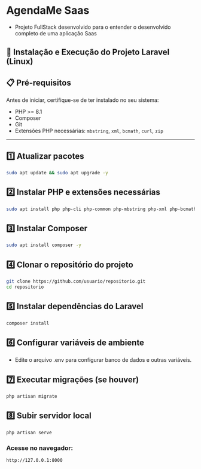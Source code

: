 # AgendaMe Saas
- Projeto FullStack desenvolvido para o entender o desenvolvido completo de uma aplicação Saas

## 🚀 Instalação e Execução do Projeto Laravel (Linux)

## 📋 Pré-requisitos
Antes de iniciar, certifique-se de ter instalado no seu sistema:
- PHP >= 8.1
- Composer
- Git
- Extensões PHP necessárias: `mbstring`, `xml`, `bcmath`, `curl`, `zip`

---

## 1️⃣ Atualizar pacotes
```bash
sudo apt update && sudo apt upgrade -y

```

## 2️⃣ Instalar PHP e extensões necessárias

```bash
sudo apt install php php-cli php-common php-mbstring php-xml php-bcmath php-curl php-zip unzip curl git -y
```

## 3️⃣ Instalar Composer

```bash
sudo apt install composer -y

```

## 4️⃣ Clonar o repositório do projeto

```bash
git clone https://github.com/usuario/repositorio.git
cd repositorio
```

## 5️⃣ Instalar dependências do Laravel

```bash
composer install
```

## 6️⃣ Configurar variáveis de ambiente
- Edite o arquivo .env para configurar banco de dados e outras variáveis.

## 7️⃣ Executar migrações (se houver)

```bash 
php artisan migrate
```

## 8️⃣ Subir servidor local

```bash 
php artisan serve
```

### Acesse no navegador:

```bash
http://127.0.0.1:8000
```